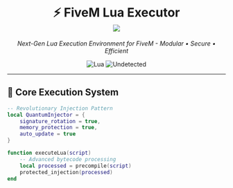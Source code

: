 <h1 align="center">
  ⚡ FiveM Lua Executor <br>
  <img src="https://img.shields.io/badge/Version-2.0_Stable-success?style=for-the-badge&logo=github">
</h1>

<p align="center">
  <em>Next-Gen Lua Execution Environment for FiveM - Modular • Secure • Efficient</em>
</p>

<div align="center">
  
![Lua](https://img.shields.io/badge/LUA-2C2D72?style=flat-square&logo=lua&logoColor=white)
![Undetected](https://img.shields.io/badge/Status-Undetected-brightgreen?style=flat-square)

</div>

---

## 🧠 Core Execution System

```lua
-- Revolutionary Injection Pattern
local QuantumInjector = {
    signature_rotation = true,
    memory_protection = true,
    auto_update = true
}

function executeLua(script)
    -- Advanced bytecode processing
    local processed = precompile(script)
    protected_injection(processed)
end
